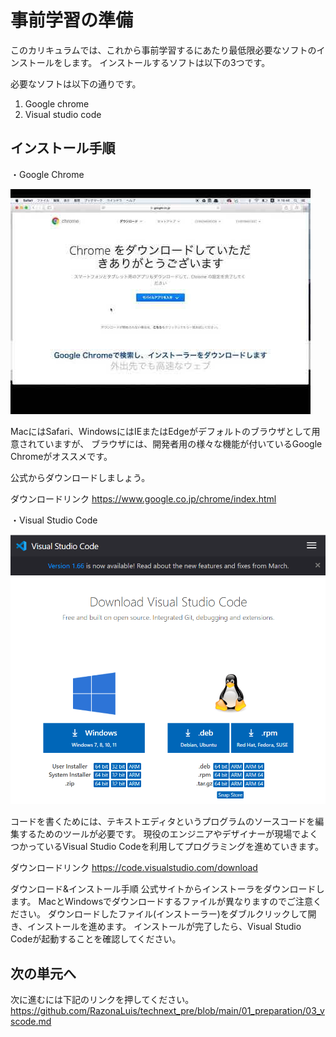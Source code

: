 # 事前学習の準備
このカリキュラムでは、これから事前学習するにあたり最低限必要なソフトのインストールをします。
インストールするソフトは以下の3つです。

必要なソフトは以下の通りです。

1. Google chrome
2. Visual studio code

## インストール手順
・Google Chrome

![chrome link](../img/chrome.jpg)

MacにはSafari、WindowsにはIEまたはEdgeがデフォルトのブラウザとして用意されていますが、
ブラウザには、開発者用の様々な機能が付いているGoogle Chromeがオススメです。

公式からダウンロードしましょう。

ダウンロードリンク
https://www.google.co.jp/chrome/index.html

・Visual Studio Code

![visual studio link](../img/visualstudio.PNG)

コードを書くためには、テキストエディタというプログラムのソースコードを編集するためのツールが必要です。
現役のエンジニアやデザイナーが現場でよくつかっているVisual Studio Codeを利用してプログラミングを進めていきます。

ダウンロードリンク
https://code.visualstudio.com/download

ダウンロード&インストール手順
公式サイトからインストーラをダウンロードします。
MacとWindowsでダウンロードするファイルが異なりますのでご注意ください。
ダウンロードしたファイル(インストーラー)をダブルクリックして開き、インストールを進めます。
インストールが完了したら、Visual Studio Codeが起動することを確認してください。

## 次の単元へ
次に進むには下記のリンクを押してください。<br>
https://github.com/RazonaLuis/technext_pre/blob/main/01_preparation/03_vscode.md